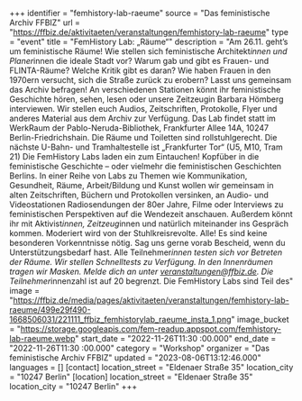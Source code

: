 +++
identifier = "femhistory-lab-raeume"
source = "Das feministische Archiv FFBIZ"
url = "https://ffbiz.de/aktivitaeten/veranstaltungen/femhistory-lab-raeume"
type = "event"
title = "FemHistory Lab: „Räume“"
description = "Am 26.11. geht’s um feministische Räume!
Wie stellen sich feministische Architekt*innen und Planer*innen die ideale Stadt vor? Warum gab und gibt es Frauen- und FLINTA-Räume? Welche Kritik gibt es daran? Wie haben Frauen in den 1970ern versucht, sich die Straße zurück zu erobern?
Lasst uns gemeinsam das Archiv befragen! An verschiedenen Stationen könnt ihr feministische Geschichte hören, sehen, lesen oder unsere Zeitzeugin Barbara Hömberg interviewen. Wir stellen euch Audios, Zeitschriften, Protokolle, Flyer und anderes Material aus dem Archiv zur Verfügung.
Das Lab findet statt im WerkRaum der Pablo-Neruda-Bibliothek, Frankfurter Allee 14A, 10247 Berlin-Friedrichshain. Die Räume und Toiletten sind rollstuhlgerecht. Die nächste U-Bahn- und Tramhaltestelle ist „Frankfurter Tor“ (U5, M10, Tram 21)
Die FemHistory Labs laden ein zum Eintauchen! Kopfüber in die feministische Geschichte – oder vielmehr die feministischen Geschichten Berlins. In einer Reihe von Labs zu Themen wie Kommunikation, Gesundheit, Räume, Arbeit/Bildung und Kunst wollen wir gemeinsam in alten Zeitschriften, Büchern und Protokollen versinken, an Audio- und Videostationen Radiosendungen der 80er Jahre, Filme oder Interviews zu feministischen Perspektiven auf die Wendezeit anschauen. Außerdem könnt ihr mit Aktivist*innen, Zeitzeug*innen und natürlich miteinander ins Gespräch kommen.
Moderiert wird von der Stuhlkreisrevolte.
 Alle! Es sind keine besonderen Vorkenntnisse nötig. Sag uns gerne vorab Bescheid, wenn du Unterstützungsbedarf hast.
Alle Teilnehmer*innen testen sich vor Betreten der Räume. Wir stellen Schnelltests zu Verfügung. In den Innenräumen tragen wir Masken.
Melde dich an unter veranstaltungen@ffbiz.de. Die Teilnehmer*innenzahl ist auf 20 begrenzt.
Die FemHistory Labs sind Teil des"
image = "https://ffbiz.de/media/pages/aktivitaeten/veranstaltungen/femhistory-lab-raeume/499e29f490-1668506031/221111_ffbiz_femhistorylab_raeume_insta_1.png"
image_bucket = "https://storage.googleapis.com/fem-readup.appspot.com/femhistory-lab-raeume.webp"
start_date = "2022-11-26T11:30 :00.000"
end_date = "2022-11-26T11:30 :00.000"
category = "Workshop"
organizer = "Das feministische Archiv FFBIZ"
updated = "2023-08-06T13:12:46.000"
languages = []
[contact]
location_street = "Eldenaer Straße 35"
location_city = "10247 Berlin"
[location]
location_street = "Eldenaer Straße 35"
location_city = "10247 Berlin"
+++